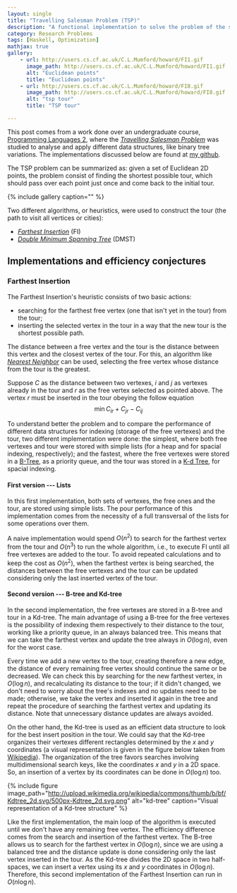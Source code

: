 ```yaml
---
layout: single
title: "Travelling Salesman Problem (TSP)"
description: "A functional implementation to solve the problem of the shortest tour."
category: Research Problems
tags: [Haskell, Optimization]
mathjax: true
gallery:
    - url: http://users.cs.cf.ac.uk/C.L.Mumford/howard/FI1.gif
      image_path: http://users.cs.cf.ac.uk/C.L.Mumford/howard/FI1.gif
      alt: "Euclidean points"
      title: "Euclidean points"
    - url: http://users.cs.cf.ac.uk/C.L.Mumford/howard/FI8.gif
      image_path: http://users.cs.cf.ac.uk/C.L.Mumford/howard/FI8.gif
      alt: "tsp tour"
      title: "TSP tour"

---
```


This post comes from a work done over an undergraduate course,
[Programming Languages 2](http://www.inf.ufes.br/~raulh/), where the
[*Travelling Salesman Problem*](http://en.wikipedia.org/wiki/Travelling_salesman_problem)
was studied to analyse and apply different data structures, like binary tree variations.
The implementations discussed below are found at
[my github](https://github.com/boechat107/tsp_furthest_insertion_haskell).

The TSP problem can be summarized as:
given a set of Euclidean 2D points, the problem consist of finding the
shortest possible tour, which should pass over each point just once and come back to
the initial tour.

{% include gallery caption="" %}

Two different algorithms, or heuristics, were used to construct the tour (the path to
visit all vertices or cities):

* [*Farthest Insertion*](http://users.cs.cf.ac.uk/C.L.Mumford/howard/FarthestInsertion.html)
(FI)
* [*Double Minimum Spanning Tree*](http://en.wikipedia.org/wiki/Minimum_spanning_tree)
(DMST)

## Implementations and efficiency conjectures

### Farthest Insertion

The Farthest Insertion's heuristic consists of two basic actions:

* searching for the farthest free vertex (one that isn't yet in the tour) from the
tour;
* inserting the selected vertex in the tour in a way that the new tour is the
shortest possible path.

The distance between a free vertex and the tour is the distance between this vertex
and the closest vertex of the tour.
For this, an algorithm like
[*Nearest Neighbor*](http://en.wikipedia.org/wiki/Nearest_neighbour_algorithm)
can be used, selecting the free vertex whose distance from the tour is the greatest.

Suppose $C$ as the distance between two vertexes, $i$ and $j$ as vertexes
already in the tour and $r$ as the free vertex selected as pointed above. The
vertex $r$ must be inserted in the tour obeying the follow equation
$$\min C_{ir} + C_{jr} - C_{ij}$$

To understand better the problem and to compare the performance of different data
structures for indexing (storage of the free vertexes) and the tour, two different
implementation were done: the simplest, where both free vertexes and tour were
stored with simple lists (for a heap and for spacial indexing, respectively); and the
fastest, where the free vertexes were stored in a
[B-Tree](http://en.wikipedia.org/wiki/B-tree), as a priority queue, and the tour was
stored in a [K-d Tree](http://en.wikipedia.org/wiki/K-d_tree), for spacial indexing.

#### First version --- Lists

In this first implementation, both sets of vertexes, the free ones and the tour, are
stored using simple lists. The pour performance of this implementation comes from
the necessity of a full transversal of the lists for some operations over them.

A naive implementation would spend $O(n^2)$ to search for the
farthest vertex from the tour and $O(n^3)$ to run the whole
algorithm, i.e., to execute FI until all free vertexes are added to the tour.
To avoid repeated calculations and to keep the cost as $O(n^2)$,
when the farthest vertex is being searched, the distances between the free vertexes
and the tour can be updated considering only the last inserted vertex of the tour.

#### Second version --- B-tree and Kd-tree

In the second implementation, the free vertexes are stored in a B-tree and tour in a
Kd-tree. The main advantage of using a B-tree for the free vertexes is the
possibility of indexing them respectively to their distance to the tour, working like
a priority queue, in an always balanced tree. This means that we can take the
farthest vertex and update the tree always in $O(\log n)$, even for the worst case.

Every time we add a new vertex to the tour, creating therefore a new edge, the
distance of every remaining free vertex should continue the same or be decreased. We
can check this by searching for the new farthest vertex, in $O(\log n)$, and
recalculating its distance to the tour; if it didn't changed, we don't need to worry
about the tree's indexes and no updates need to be made; otherwise, we take the
vertex and inserted it again in the tree and repeat the procedure of searching the
farthest vertex and updating its distance. Note that unnecessary distance updates
are always avoided.

On the other hand, the Kd-tree is used as an efficient data structure to look for the
best insert position in the tour. We could say that the Kd-tree organizes their
vertexes different rectangles determined by the $x$ and $y$ coordinates (a visual
representation is given in the figure below taken from
[Wikipedia](http://en.wikipedia.org/wiki/K-d_tree)). The organization of the
tree favors searches involving multidimensional search keys, like the coordinates $x$
and $y$ in a 2D space. So, an insertion of a vertex by its coordinates can be done
in $O(\log n)$ too.

{% include figure
    image_path="http://upload.wikimedia.org/wikipedia/commons/thumb/b/bf/Kdtree_2d.svg/500px-Kdtree_2d.svg.png"
    alt="kd-tree"
    caption="Visual representation of a Kd-tree structure" %}

Like the first implementation, the main loop of the algorithm is executed until
we don't have any remaining free vertex. The efficiency difference comes from
the search and insertion of the farthest vertex. The B-tree allows us to search
for the farthest vertex in $O(\log n)$, since we are using a balanced tree
and the distance update is done considering only the last vertex inserted in the
tour. As the Kd-tree divides the 2D space in two half-spaces, we can insert a
vertex using its $x$ and $y$ coordinates in $O(\log n)$. Therefore, this second
implementation of the Farthest Insertion can run in $O(n \log n)$.
